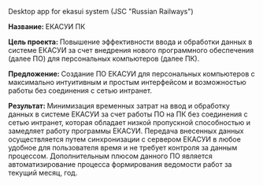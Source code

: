 <p>Desktop app for ekasui system (JSC "Russian Railways")</p>

<p><b>Название: </b>ЕКАСУИ ПК</p>
<p><b>Цель  проекта: </b>	Повышение эффективности ввода и обработки данных в системе ЕКАСУИ за счет внедрения нового программного обеспечения (далее ПО) для персональных компьютеров (далее ПК).</p>
<p><b>Предложение: </b>Создание ПО ЕКАСУИ для персональных компьютеров с максимально интуитивным и простым интерфейсом и возможностью работы без соединения с сетью интранет.</p>
<p><b>Результат: </b>Минимизация временных затрат на ввод и обработку данных в системе ЕКАСУИ за счет работы ПО на ПК без соединения с сетью интранет, которая обладает низкой пропускной способностью и замедляет работу  программы ЕКАСУИ. Передача внесенных данных осуществляется путем синхронизации с сервером ЕКАСУИ в любое удобное для пользователя время и не требует контроля за данным процессом. Дополнительным плюсом данного ПО является автоматизирование процесса формирования ведомости работ за текущий месяц,  год.</p>
